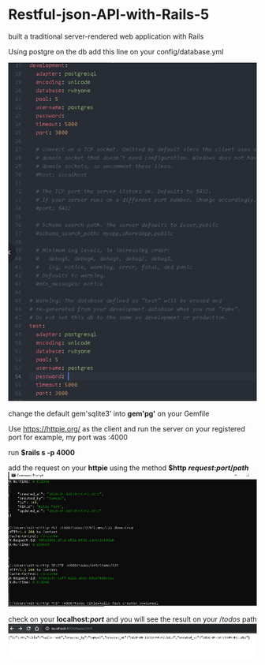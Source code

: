 # Restful-json-API-with-Rails-5
 built a traditional server-rendered web application with Rails
 
 Using postgre on the db
 add this line on your config/database.yml
 
 ![database.yml](https://github.com/christianussamuel/Restful-json-API-with-Rails-5/blob/master/image.PNG)
 
 change the default gem'sqlite3'
into __gem'pg'__ on your Gemfile

Use https://httpie.org/ as the client and run the server on your registered port
for example, my port was :4000

run __$rails s -p 4000__

add the request on your __httpie__
using the method __$http _request_:_port_/_path___
![img](https://github.com/christianussamuel/Restful-json-API-with-Rails-5/blob/master/image2.PNG)

check on your __localhost:_port___
and you will see the result on your /_todos_ path
![img2](https://github.com/christianussamuel/Restful-json-API-with-Rails-5/blob/master/image3.PNG)

